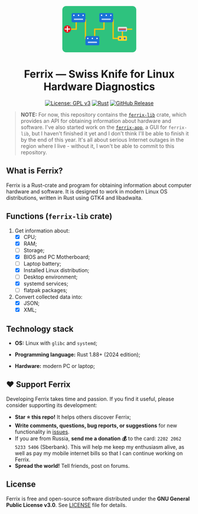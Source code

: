 <div align="center">
  <img src="ferrix-app/data/icons/hicolor/scalable/apps/com.mskrasnov.Ferrix.svg" width="200">
  <h1>Ferrix — Swiss Knife for Linux Hardware Diagnostics</h1>
  <!-- <p><b>A simple program for getting information about computer hardware and installed software.</b></p> -->
  <!-- <h4> -->
    <!-- <a href="" -->
  <!-- </h4> -->
  <!-- <img src="assets/main_win.png"> -->

  [![License: GPL v3](https://img.shields.io/badge/License-GPLv3-blue.svg)](https://www.gnu.org/licenses/gpl-3.0) [![Rust](https://img.shields.io/badge/Made%20with-Rust-orange?logo=rust)](https://www.rust-lang.org/) [![GitHub Release](https://img.shields.io/github/v/release/mskrasnov/ferrix?logo=github)](https://github.com/mskrasnov/ferrix/releases)
</div>

> **NOTE:** For now, this repository contains the [`ferrix-lib`](./ferrix-lib/README.md) crate, which provides an API for obtaining information about hardware and software. I've also started work on the [`ferrix-app`](./ferrix-app/README.md), a GUI for `ferrix-lib`, but I haven't finished it yet and I don't think I'll be able to finish it by the end of this year. It's all about serious Internet outages in the region where I live - without it, I won't be able to commit to this repository.

## What is Ferrix?

Ferrix is a Rust-crate and program for obtaining information about computer hardware and software. It is designed to work in modern Linux OS distributions, written in Rust using GTK4 and libadwaita.

<!-- ## Motivation -->

<!-- For Linux, there are a bunch of different console programs for getting information about various PC and OS components. In addition, there is an amazing graphics program called Hardinfo (and its sequel, Hardinfo2). However, I wanted to write their simple analog with the following differences: -->

<!-- 1. More complete support for modern Linux distributions: displaying information about systemd services, OS boot time, information about installed Flatpak packages, and the ability to reset GNOME environment settings; -->
<!-- 2. I needed experience in developing a similar class of programs for Linux. Don't think that Ferrix is any kind of serious professional program — it's just a student's "DIY", nothing more. Use it at your own risk. -->

<!-- ## Features -->

<!-- 1. Following the recommendations of GNOME HIG; -->
<!-- 2. View information about the installed Flatpak software and systemd services; -->
<!-- 3. The ability to backup and reset GNOME settings; -->
<!-- 4. Export the collected data to JSON, XML or Plain Text. -->

## Functions (`ferrix-lib` crate)

1. Get information about:
    - [X] CPU;
    - [X] RAM;
    - [ ] Storage;
    - [X] BIOS and PC Motherboard;
    - [ ] Laptop battery;
    - [X] Installed Linux distribution;
    - [ ] Desktop environment;
    - [X] systemd services;
    - [ ] flatpak packages;
2. Convert collected data into:
    - [X] JSON;
    - [X] XML;
<!-- 3. Reset GNOME Desktop settings; -->

<!--## Installation

### Use Flatpak (recommend)

```bash
flatpak install flathub com.mskrasnov.Ferrix
```

### Use AppImage (for portable builds of Ferrix)

Download `*.AppImage` package (runs anywhere):

1. Grab the latest *stable* `*.AppImage` from [Releases](https://github.com/mskrasnov/Ferrix/releases);
2. Make it executable: `chmod +x Ferrix-*.AppImage`;
3. Run it: `./Ferrix-*.AppImage`-->

<!-- ## Screenshots -->

<!-- <details> -->
  <!-- <summary><b>Show</b></summary> -->

  <!-- <br> -->

<!-- **Dashboard** -->
<!-- ![Dashboard page screenshot](assets/main_page.png) -->

<!-- **OS info** -->
<!-- ![OS page screenshot](assets/os_page.png) -->

<!-- **CPU info** -->
<!-- ![CPU info page](assets/cpu_page.png) -->

<!-- **RAM info** -->
<!-- ![RAM info page](assets/ram_page.png) -->

<!-- **Information about system storage** -->
<!-- ![Storage info page](assets/storage_page.png) -->

<!-- **Motherboard info** -->
<!-- ![Motherboard and BIOS info page](assets/dmi_page.png) -->

<!-- **systemd services info** -->
<!-- ![systemd info](assets/systemd_page.png) -->

<!-- **GNOME settings reset page** -->
<!-- ![Reset settings page](assets/reset_page.png) -->

<!-- **Dark mode** -->
<!-- ![Dark mode pages](assets/dark_mode.png) -->

<!-- </details> -->

## Technology stack

- **OS:** Linux with `glibc` and `systemd`;
<!-- - **Desktop:** runs best on GNOME Shell 42+ (with `libadwaita`), but may work on other desktop shells; -->
<!-- - **Dependencies:** `glibc`, `flatpak` (optional), `systemd`, `dmidecode`, `gtk4`, `libadwaita`; -->
- **Programming language:** Rust 1.88+ (2024 edition);
<!-- - **GUI:** GTK4 + `libadwaita`; -->
- **Hardware:** modern PC or laptop;

## ❤️ Support Ferrix

Developing Ferrix takes time and passion. If you find it useful, please consider supporting its development:

- **Star ⭐ this repo!** It helps others discover Ferrix;
- **Write comments, questions, bug reports, or suggestions** for new functionality in [issues](https://github.com/mskrasnov/Ferrix/issues/new).
- If you are from Russia, **send me a donation 💰** to the card: `2202 2062 5233 5406` (Sberbank). This will help me keep my enthusiasm alive, as well as pay my mobile internet bills so that I can continue working on Ferrix.
- **Spread the world!** Tell friends, post on forums.

## License

Ferrix is free and open-source software distributed under the **GNU General Public License v3.0**. See [LICENSE](LICENSE) file for details.
